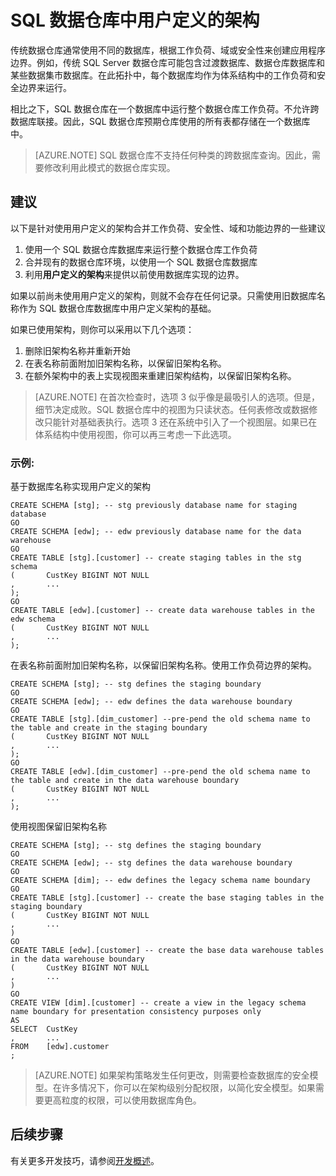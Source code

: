 <properties
   pageTitle="SQL 数据仓库中用户定义的架构 | Azure"
   description="有关在开发解决方案时使用 Azure SQL 数据仓库中的 Transact-SQL 架构的技巧。"
   services="sql-data-warehouse"
   documentationCenter="NA"
   authors="jrowlandjones"
   manager="barbkess"
   editor=""/>

<tags
   ms.service="sql-data-warehouse"
   ms.devlang="NA"
   ms.topic="article"
   ms.tgt_pltfrm="NA"
   ms.workload="data-services"
   ms.date="06/14/2016"
   wacn.date="08/01/2016"
   ms.author="jrj;barbkess;sonyama"/>

# SQL 数据仓库中用户定义的架构

传统数据仓库通常使用不同的数据库，根据工作负荷、域或安全性来创建应用程序边界。例如，传统 SQL Server 数据仓库可能包含过渡数据库、数据仓库数据库和某些数据集市数据库。在此拓扑中，每个数据库均作为体系结构中的工作负荷和安全边界来运行。

相比之下，SQL 数据仓库在一个数据库中运行整个数据仓库工作负荷。不允许跨数据库联接。因此，SQL 数据仓库预期仓库使用的所有表都存储在一个数据库中。

> [AZURE.NOTE] SQL 数据仓库不支持任何种类的跨数据库查询。因此，需要修改利用此模式的数据仓库实现。

## 建议

以下是针对使用用户定义的架构合并工作负荷、安全性、域和功能边界的一些建议

1. 使用一个 SQL 数据仓库数据库来运行整个数据仓库工作负荷
2. 合并现有的数据仓库环境，以使用一个 SQL 数据仓库数据库
3. 利用**用户定义的架构**来提供以前使用数据库实现的边界。

如果以前尚未使用用户定义的架构，则就不会存在任何记录。只需使用旧数据库名称作为 SQL 数据仓库数据库中用户定义架构的基础。

如果已使用架构，则你可以采用以下几个选项：

1. 删除旧架构名称并重新开始
2. 在表名称前面附加旧架构名称，以保留旧架构名称。
3. 在额外架构中的表上实现视图来重建旧架构结构，以保留旧架构名称。

> [AZURE.NOTE] 在首次检查时，选项 3 似乎像是最吸引人的选项。但是，细节决定成败。SQL 数据仓库中的视图为只读状态。任何表修改或数据修改只能针对基础表执行。选项 3 还在系统中引入了一个视图层。如果已在体系结构中使用视图，你可以再三考虑一下此选项。


### 示例:

基于数据库名称实现用户定义的架构


	CREATE SCHEMA [stg]; -- stg previously database name for staging database
	GO
	CREATE SCHEMA [edw]; -- edw previously database name for the data warehouse
	GO
	CREATE TABLE [stg].[customer] -- create staging tables in the stg schema
	(       CustKey BIGINT NOT NULL
	,       ...
	);
	GO
	CREATE TABLE [edw].[customer] -- create data warehouse tables in the edw schema
	(       CustKey BIGINT NOT NULL
	,       ...
	);


在表名称前面附加旧架构名称，以保留旧架构名称。使用工作负荷边界的架构。


	CREATE SCHEMA [stg]; -- stg defines the staging boundary
	GO
	CREATE SCHEMA [edw]; -- edw defines the data warehouse boundary
	GO
	CREATE TABLE [stg].[dim_customer] --pre-pend the old schema name to the table and create in the staging boundary
	(       CustKey BIGINT NOT NULL
	,       ...
	);
	GO
	CREATE TABLE [edw].[dim_customer] --pre-pend the old schema name to the table and create in the data warehouse boundary
	(       CustKey BIGINT NOT NULL
	,       ...
	);


使用视图保留旧架构名称


	CREATE SCHEMA [stg]; -- stg defines the staging boundary
	GO
	CREATE SCHEMA [edw]; -- stg defines the data warehouse boundary
	GO
	CREATE SCHEMA [dim]; -- edw defines the legacy schema name boundary
	GO
	CREATE TABLE [stg].[customer] -- create the base staging tables in the staging boundary
	(       CustKey	BIGINT NOT NULL
	,       ...
	)
	GO
	CREATE TABLE [edw].[customer] -- create the base data warehouse tables in the data warehouse boundary
	(       CustKey	BIGINT NOT NULL
	,       ...
	)
	GO
	CREATE VIEW [dim].[customer] -- create a view in the legacy schema name boundary for presentation consistency purposes only
	AS
	SELECT  CustKey
	,       ...
	FROM	[edw].customer
	;


> [AZURE.NOTE] 如果架构策略发生任何更改，则需要检查数据库的安全模型。在许多情况下，你可以在架构级别分配权限，以简化安全模型。如果需要更高粒度的权限，可以使用数据库角色。

## 后续步骤
有关更多开发技巧，请参阅[开发概述][]。

<!--Image references-->

<!--Article references-->
[开发概述]: /documentation/articles/sql-data-warehouse-overview-develop/

<!--MSDN references-->

<!--Other Web references-->

<!---HONumber=Mooncake_0725_2016-->